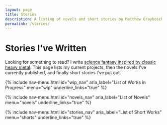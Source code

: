 ```yaml
---
layout: page
title: Stories
description: A listing of novels and short stories by Matthew Graybosch
permalink: /stories/
---
```

# Stories I've Written

Looking for something to read? I write [science fantasy inspired by classic heavy metal](/stories/starbreaker/). This page lists my current projects, then the novels I've currently published, and finally short stories I've put out.

{% include nav-menu.html id="wip_nav" aria_label="List of Works in Progress" menu="wip" underline_links="true" %}

{% include nav-menu.html id="novels_nav" aria_label="List of Novels" menu="novels" underline_links="true" %}

{% include nav-menu.html id="stories_nav" aria_label="List of Short Works" menu="shorts" underline_links="true" %}